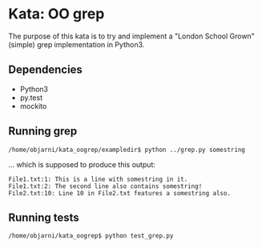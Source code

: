 Kata: OO grep
=============

The purpose of this kata is to try and implement a "London School Grown" (simple) grep implementation in Python3.



Dependencies
------------
* Python3
* py.test
* mockito

Running grep
------------
    /home/objarni/kata_oogrep/exampledir$ python ../grep.py somestring

... which is supposed to produce this output:

    File1.txt:1: This is a line with somestring in it.
    File1.txt:2: The second line also contains somestring!
    File2.txt:10: Line 10 in File2.txt features a somestring also.

Running tests
-------------
    /home/objarni/kata_oogrep$ python test_grep.py
    



